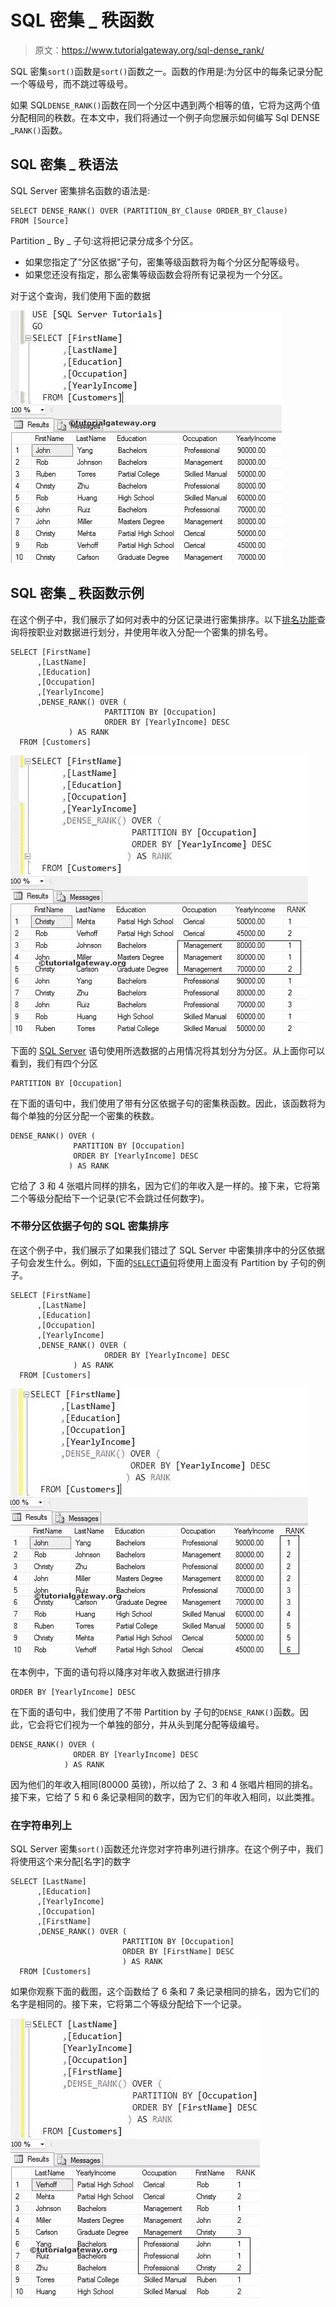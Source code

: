# SQL 密集 _ 秩函数

> 原文：<https://www.tutorialgateway.org/sql-dense_rank/>

SQL 密集`sort()`函数是`sort()`函数之一。函数的作用是:为分区中的每条记录分配一个等级号，而不跳过等级号。

如果 SQL`DENSE_RANK()`函数在同一个分区中遇到两个相等的值，它将为这两个值分配相同的秩数。在本文中，我们将通过一个例子向您展示如何编写 Sql DENSE _`RANK()`函数。

## SQL 密集 _ 秩语法

SQL Server 密集排名函数的语法是:

```
SELECT DENSE_RANK() OVER (PARTITION_BY_Clause ORDER_BY_Clause)
FROM [Source]
```

Partition _ By _ 子句:这将把记录分成多个分区。

*   如果您指定了“分区依据”子句，密集等级函数将为每个分区分配等级号。
*   如果您还没有指定，那么密集等级函数会将所有记录视为一个分区。

对于这个查询，我们使用下面的数据

![SQL RANK FUNCTION](img/efa1e892568b799b029cea5cac1d4926.png)

## SQL 密集 _ 秩函数示例

在这个例子中，我们展示了如何对表中的分区记录进行密集排序。以下[排名功能](https://www.tutorialgateway.org/ranking-functions-in-sql-server/)查询将按职业对数据进行划分，并使用年收入分配一个密集的排名号。

```
SELECT [FirstName]
      ,[LastName]
      ,[Education]
      ,[Occupation]
      ,[YearlyIncome]
      ,DENSE_RANK() OVER (
                     PARTITION BY [Occupation] 
                     ORDER BY [YearlyIncome] DESC
             ) AS RANK
  FROM [Customers]
```

![SQL DENSE_RANK FUNCTION 1](img/933f8dccd460b7ba4210323094cf3093.png)

下面的 [SQL Server](https://www.tutorialgateway.org/sql/) 语句使用所选数据的占用情况将其划分为分区。从上面你可以看到，我们有四个分区

```
PARTITION BY [Occupation]
```

在下面的语句中，我们使用了带有分区依据子句的密集秩函数。因此，该函数将为每个单独的分区分配一个密集的秩数。

```
DENSE_RANK() OVER (
              PARTITION BY [Occupation] 
              ORDER BY [YearlyIncome] DESC
             ) AS RANK
```

它给了 3 和 4 张唱片同样的排名，因为它们的年收入是一样的。接下来，它将第二个等级分配给下一个记录(它不会跳过任何数字)。

### 不带分区依据子句的 SQL 密集排序

在这个例子中，我们展示了如果我们错过了 SQL Server 中密集排序中的分区依据子句会发生什么。例如，下面的[`SELECT`语句](https://www.tutorialgateway.org/sql-select-statement/)将使用上面没有 Partition by 子句的例子。

```
SELECT [FirstName]
      ,[LastName]
      ,[Education]
      ,[Occupation]
      ,[YearlyIncome]
      ,DENSE_RANK() OVER (
                     ORDER BY [YearlyIncome] DESC
              ) AS RANK
  FROM [Customers]
```

![SQL DENSE_RANK FUNCTION 2](img/15709599e6b6f8384fb25ab1d98717fe.png)

在本例中，下面的语句将以降序对年收入数据进行排序

```
ORDER BY [YearlyIncome] DESC
```

在下面的语句中，我们使用了不带 Partition by 子句的`DENSE_RANK()`函数。因此，它会将它们视为一个单独的部分，并从头到尾分配等级编号。

```
DENSE_RANK() OVER (
              ORDER BY [YearlyIncome] DESC
            ) AS RANK
```

因为他们的年收入相同(80000 英镑)，所以给了 2、3 和 4 张唱片相同的排名。接下来，它给了 5 和 6 条记录相同的数字，因为它们的年收入相同，以此类推。

### 在字符串列上

SQL Server 密集`sort()`函数还允许您对字符串列进行排序。在这个例子中，我们将使用这个来分配[名字]的数字

```
SELECT [LastName]
      ,[Education]
      ,[YearlyIncome]
      ,[Occupation]
      ,[FirstName]
      ,DENSE_RANK() OVER (
                         PARTITION BY [Occupation] 
                         ORDER BY [FirstName] DESC
                         ) AS RANK
  FROM [Customers]
```

如果你观察下面的截图，这个函数给了 6 条和 7 条记录相同的排名，因为它们的名字是相同的。接下来，它将第二个等级分配给下一个记录。

![SQL DENSE_RANK FUNCTION 3](img/0d7dd4bd1ea0474640e9de0f934674d0.png)